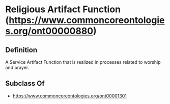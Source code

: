 # Religious Artifact Function (https://www.commoncoreontologies.org/ont00000880)

## Definition
A Service Artifact Function that is realized in processes related to worship and prayer.

## Subclass Of
- https://www.commoncoreontologies.org/ont00001301

